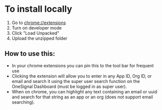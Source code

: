 # To install locally
1. Go to [chrome://extensions](chrome://extensions)
2. Turn on developer mode
3. Click "Load Unpacked"
4. Upload the unzipped folder

## How to use this:
- In your chrome extensions you can pin this to the tool bar for frequent use
- Clicking the extension will allow you to enter in any App ID, Org ID, or email and search it using the super user search function on the OneSignal Dashboard (must be logged in as super user).
- When on chrome, you can highlight any text containing an email or uuid and search for that string as an app or an org (does not support email searching).